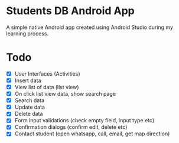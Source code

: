 # Students DB Android App
A simple native Android app created using Android Studio during my learning process.

# Todo
- [x] User Interfaces (Activities)
- [x] Insert data
- [x] View list of data (list view)
- [x] On click list view data, show search page
- [x] Search data
- [x] Update data
- [x] Delete data
- [x] Form input validations (check empty field, input type etc)
- [x] Confirmation dialogs (confirm edit, delete etc)
- [x] Contact student (open whatsapp, call, email, get map direction)
